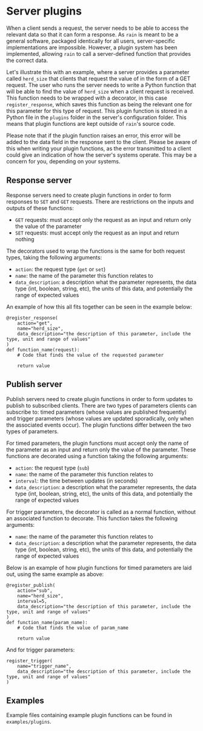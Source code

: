 # Server plugins

When a client sends a request, the server needs to be able to access the relevant data so that it can form a response.
As `rain` is meant to be a general software, packaged identically for all users, server-specific implementations are impossible.
However, a plugin system has been implemented, allowing `rain` to call a server-defined function that provides the correct data.

Let's illustrate this with an example, where a server provides a parameter called `herd_size` that clients that request the value of in the form of a GET request.
The user who runs the server needs to write a Python function that will be able to find the value of `herd_size` when a client request is received.
This function needs to be wrapped with a decorator, in this case `register_response`, which saves this function as being the relevant one for this parameter for this type of request.
This plugin function is stored in a Python file in the `plugins` folder in the server's configuration folder.
This means that plugin functions are kept outside of `rain`'s source code.

Please note that if the plugin function raises an error, this error will be added to the data field in the response sent to the client.
Please be aware of this when writing your plugin functions, as the error transmitted to a client could give an indication of how the server's systems operate.
This may be a concern for you, depending on your systems.

## Response server

Response servers need to create plugin functions in order to form responses to `SET` and `GET` requests.
There are restrictions on the inputs and outputs of these functions:

- `GET` requests: must accept only the request as an input and return only the value of the parameter
- `SET` requests: must accept only the request as an input and return nothing

The decorators used to wrap the functions is the same for both request types, taking the following arguments:

- `action`: the request type (`get` or `set`)
- `name`: the name of the parameter this function relates to
- `data_description`: a description what the parameter represents, the data type (int, boolean, string, etc), the units of this data, and potentially the range of expected values

An example of how this all fits together can be seen in the example below:
```
@register_response(
    action="get",
    name="herd_size",
    data_description="the description of this parameter, include the type, unit and range of values"
)
def function_name(request):
    # Code that finds the value of the requested parameter

    return value
```

## Publish server

Publish servers need to create plugin functions in order to form updates to publish to subscribed clients.
There are two types of parameters clients can subscribe to: timed parameters (whose values are published frequently) and trigger parameters (whose values are updated sporadically, only when the associated events occur).
The plugin functions differ between the two types of parameters.

For timed parameters, the plugin functions must accept only the name of the parameter as an input and return only the value of the parameter.
These functions are decorated using a function taking the following arguments:

- `action`: the request type (`sub`)
- `name`: the name of the parameter this function relates to
- `interval`: the time between updates (in seconds)
- `data_description`: a description what the parameter represents, the data type (int, boolean, string, etc), the units of this data, and potentially the range of expected values

For trigger parameters, the decorator is called as a normal function, without an associated function to decorate.
This function takes the following arguments:

- `name`: the name of the parameter this function relates to
- `data_description`: a description what the parameter represents, the data type (int, boolean, string, etc), the units of this data, and potentially the range of expected values

Below is an example of how plugin functions for timed parameters are laid out, using the same example as above:
```
@register_publish(
    action="sub",
    name="herd_size",
    interval=5,
    data_description="the description of this parameter, include the type, unit and range of values"
)
def function_name(param_name):
    # Code that finds the value of param_name

    return value
```

And for trigger parameters:
```
register_trigger(
    name="trigger_name",
    data_description="the description of this parameter, include the type, unit and range of values"
)
```

## Examples

Example files containing example plugin functions can be found in `examples/plugins`.
